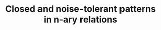 ---
layout: detail
year: 2013
venue: "Data Mining and Knowledge Discovery"
title: "Closed and noise-tolerant patterns in n-ary relations"
authors: ["loic-cerf", "jeremy-besson", "dr-ngan_thi_kim_nguyen", "jean-francois-boulicaut"]
ieee: "L. Cerf, J. Besson, K.-N. T. Nguyen, J.-F. Boulicaut, \"Closed and noise-tolerant patterns in n-ary relations,\" Data Mining and Knowledge Discovery journal, vol. 26, no. 3, pp. 574-619, 2013."
doi: "10.1007/s10618-012-0284-8"
project: "applied-ai-core-technologies"
---